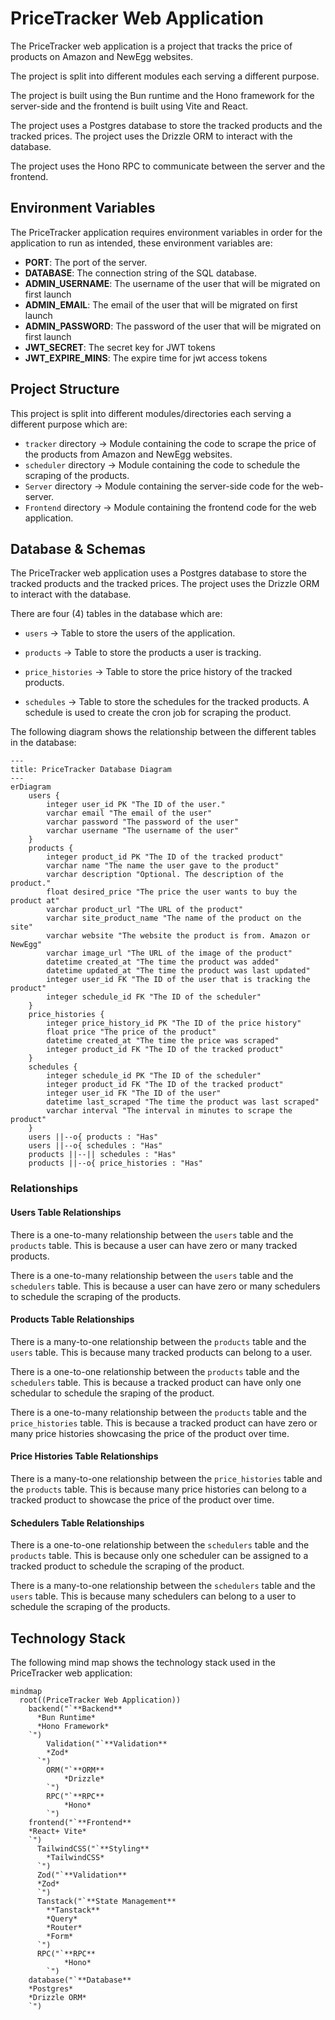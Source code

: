 # PriceTracker Web Application

The PriceTracker web application is a project that tracks the price of products on Amazon and NewEgg websites.

The project is split into different modules each serving a different purpose.

The project is built using the Bun runtime and the Hono framework for the server-side and the frontend is built using Vite and React.

The project uses a Postgres database to store the tracked products and the tracked prices. The project uses the Drizzle ORM to interact with the database.

The project uses the Hono RPC to communicate between the server and the frontend.

## Environment Variables

The PriceTracker application requires environment variables in order for the application to run as intended, these environment variables are:

- **PORT**: The port of the server.
- **DATABASE**: The connection string of the SQL database.
- **ADMIN_USERNAME**: The username of the user that will be migrated on first launch
- **ADMIN_EMAIL**: The email of the user that will be migrated on first launch
- **ADMIN_PASSWORD**: The password of the user that will be migrated on first launch
- **JWT_SECRET**: The secret key for JWT tokens
- **JWT_EXPIRE_MINS**: The expire time for jwt access tokens

## Project Structure

This project is split into different modules/directories each serving a different purpose which are:

- `tracker` directory -> Module containing the code to scrape the price of the products from Amazon and NewEgg websites.
- `scheduler` directory -> Module containing the code to schedule the scraping of the products.
- `Server` directory -> Module containing the server-side code for the web-server.
- `Frontend` directory -> Module containing the frontend code for the web application.

## Database & Schemas

The PriceTracker web application uses a Postgres database to store the tracked products and the tracked prices. The project uses the Drizzle ORM to interact with the database.

There are four (4) tables in the database which are:

- `users` -> Table to store the users of the application.

- `products` -> Table to store the products a user is tracking.

- `price_histories` -> Table to store the price history of the tracked products.

- `schedules` -> Table to store the schedules for the tracked products. A schedule is used to create the cron job for scraping the product.

The following diagram shows the relationship between the different tables in the database:

```mermaid
---
title: PriceTracker Database Diagram
---
erDiagram
    users {
        integer user_id PK "The ID of the user."
        varchar email "The email of the user"
        varchar password "The password of the user"
        varchar username "The username of the user"
    }
    products {
        integer product_id PK "The ID of the tracked product"
        varchar name "The name the user gave to the product"
        varchar description "Optional. The description of the product."
        float desired_price "The price the user wants to buy the product at"
        varchar product_url "The URL of the product"
        varchar site_product_name "The name of the product on the site"
        varchar website "The website the product is from. Amazon or NewEgg"
        varchar image_url "The URL of the image of the product"
        datetime created_at "The time the product was added"
        datetime updated_at "The time the product was last updated"
        integer user_id FK "The ID of the user that is tracking the product"
        integer schedule_id FK "The ID of the scheduler"
    }
    price_histories {
        integer price_history_id PK "The ID of the price history"
        float price "The price of the product"
        datetime created_at "The time the price was scraped"
        integer product_id FK "The ID of the tracked product"
    }
    schedules {
        integer schedule_id PK "The ID of the scheduler"
        integer product_id FK "The ID of the tracked product"
        integer user_id FK "The ID of the user"
        datetime last_scraped "The time the product was last scraped"
        varchar interval "The interval in minutes to scrape the product"
    }
    users ||--o{ products : "Has"
    users ||--o{ schedules : "Has"
    products ||--|| schedules : "Has"
    products ||--o{ price_histories : "Has"
```

### Relationships

#### Users Table Relationships

There is a one-to-many relationship between the `users` table and the `products` table.
This is because a user can have zero or many tracked products.

There is a one-to-many relationship between the `users` table and the `schedulers` table.
This is because a user can have zero or many schedulers to schedule the scraping of the products.

#### Products Table Relationships

There is a many-to-one relationship between the `products` table and the `users` table.
This is because many tracked products can belong to a user.

There is a one-to-one relationship between the `products` table and the `schedulers` table.
This is because a tracked product can have only one schedular to schedule the sraping of the product.

There is a one-to-many relationship between the `products` table and the `price_histories` table.
This is because a tracked product can have zero or many price histories showcasing the price of the product over time.

#### Price Histories Table Relationships

There is a many-to-one relationship between the `price_histories` table and the `products` table.
This is because many price histories can belong to a tracked product to showcase the price of the product over time.

#### Schedulers Table Relationships

There is a one-to-one relationship between the `schedulers` table and the `products` table.
This is because only one scheduler can be assigned to a tracked product to schedule the scraping of the product.

There is a many-to-one relationship between the `schedulers` table and the `users` table.
This is because many schedulers can belong to a user to schedule the scraping of the products.

## Technology Stack

The following mind map shows the technology stack used in the PriceTracker web application:

```mermaid
mindmap
  root((PriceTracker Web Application))
    backend("`**Backend**
      *Bun Runtime*
      *Hono Framework*
    `")
        Validation("`**Validation**
        *Zod*
      `")
        ORM("`**ORM**
            *Drizzle*
        `")
        RPC("`**RPC**
            *Hono*
        `")
    frontend("`**Frontend**
    *React+ Vite*
    `")
      TailwindCSS("`**Styling**
        *TailwindCSS*
      `")
      Zod("`**Validation**
      *Zod*
      `")
      Tanstack("`**State Management**
        **Tanstack**
        *Query*
        *Router*
        *Form*
      `")
      RPC("`**RPC**
            *Hono*
        `")
    database("`**Database**
    *Postgres*
    *Drizzle ORM*
    `")
```
